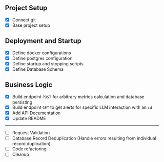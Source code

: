 ## Project Setup

- [x] Connect git
- [x] Base project setup

## Deployment and Startup

- [x] Define docker configurations
- [x] Define postgres configuration
- [x] Define startup and stopping scripts
- [x] Define Database Schema

## Business Logic

- [x] Build endpoint `POST` for arbitrary metrics calculation and database persisting
- [x] Build endpoint `GET` to get alerts for specific LLM interaction with an `id`
- [x] Add API Documentation
- [x] Update README

---

- [ ] Request Validation
- [ ] Database Record Deduplication (Handle errors resulting from individual record duplication)
- [ ] Code refactoring
- [ ] Cleanup
